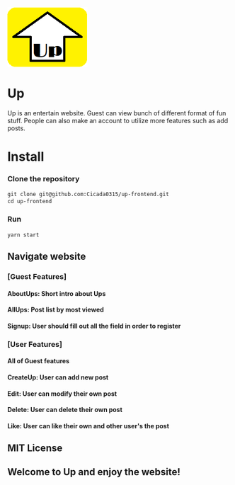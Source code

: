 ![](./src/images/logo.png) <br>
# Up
Up is an entertain website. Guest can view bunch of different format of fun stuff. People can also make an account to utilize more features such as add posts. 

# Install
### Clone the repository
```
git clone git@github.com:Cicada0315/up-frontend.git
cd up-frontend
```

### Run
```
yarn start
``` 

## Navigate website
### [Guest Features]
#### AboutUps: Short intro about Ups
#### AllUps: Post list by most viewed
#### Signup: User should fill out all the field in order to register 
### [User Features]
#### All of Guest features
#### CreateUp: User can add new post
#### Edit: User can modify their own post
#### Delete: User can delete their own post
#### Like: User can like their own and other user's the post

## MIT License


## Welcome to Up and enjoy the website!
